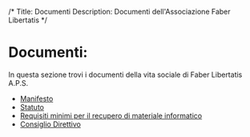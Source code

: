 /*
Title: Documenti
Description: Documenti dell'Associazione Faber Libertatis
*/
# Documenti:

In questa sezione trovi i documenti della vita sociale di Faber Libertatis A.P.S.

* [Manifesto](/documenti/manifesto)
* [Statuto](/documenti/statuto)
* [Requisiti minimi per il recupero di materiale informatico](/documenti/requisiti_minimi_recupero)
* [Consiglio Direttivo](/documenti/consiglio_direttivo)
